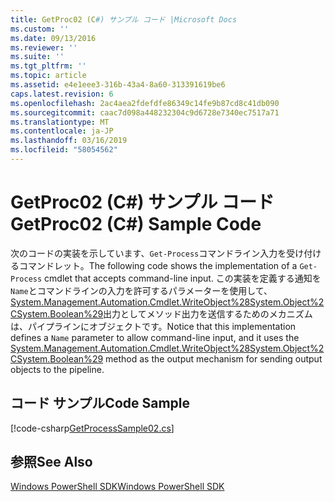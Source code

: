 ```yaml
---
title: GetProc02 (C#) サンプル コード |Microsoft Docs
ms.custom: ''
ms.date: 09/13/2016
ms.reviewer: ''
ms.suite: ''
ms.tgt_pltfrm: ''
ms.topic: article
ms.assetid: e4e1eee3-316b-43a4-8a60-313391619be6
caps.latest.revision: 6
ms.openlocfilehash: 2ac4aea2fdefdfe86349c14fe9b87cd8c41db090
ms.sourcegitcommit: caac7d098a448232304c9d6728e7340ec7517a71
ms.translationtype: MT
ms.contentlocale: ja-JP
ms.lasthandoff: 03/16/2019
ms.locfileid: "58054562"
---
```

# <a name="getproc02-c-sample-code"></a><span data-ttu-id="c1105-102">GetProc02 (C#) サンプル コード</span><span class="sxs-lookup"><span data-stu-id="c1105-102">GetProc02 (C#) Sample Code</span></span>

<span data-ttu-id="c1105-103">次のコードの実装を示しています、`Get-Process`コマンドライン入力を受け付けるコマンドレット。</span><span class="sxs-lookup"><span data-stu-id="c1105-103">The following code shows the implementation of a `Get-Process` cmdlet that accepts command-line input.</span></span> <span data-ttu-id="c1105-104">この実装を定義する通知を`Name`とコマンドラインの入力を許可するパラメーターを使用して、 [System.Management.Automation.Cmdlet.WriteObject%28System.Object%2CSystem.Boolean%29](/dotnet/api/System.Management.Automation.Cmdlet.WriteObject%28System.Object%2CSystem.Boolean%29)出力としてメソッド出力を送信するためのメカニズムは、パイプラインにオブジェクトです。</span><span class="sxs-lookup"><span data-stu-id="c1105-104">Notice that this implementation defines a `Name` parameter to allow command-line input, and it uses the [System.Management.Automation.Cmdlet.WriteObject%28System.Object%2CSystem.Boolean%29](/dotnet/api/System.Management.Automation.Cmdlet.WriteObject%28System.Object%2CSystem.Boolean%29) method as the output mechanism for sending output objects to the pipeline.</span></span>

## <a name="code-sample"></a><span data-ttu-id="c1105-105">コード サンプル</span><span class="sxs-lookup"><span data-stu-id="c1105-105">Code Sample</span></span>

[!code-csharp[GetProcessSample02.cs](../../powershell-sdk-samples/SDK-2.0/csharp/GetProcessSample02/GetProcessSample02.cs#L11-L76 "GetProcessSample02.cs")]

## <a name="see-also"></a><span data-ttu-id="c1105-106">参照</span><span class="sxs-lookup"><span data-stu-id="c1105-106">See Also</span></span>

[<span data-ttu-id="c1105-107">Windows PowerShell SDK</span><span class="sxs-lookup"><span data-stu-id="c1105-107">Windows PowerShell SDK</span></span>](../windows-powershell-reference.md)